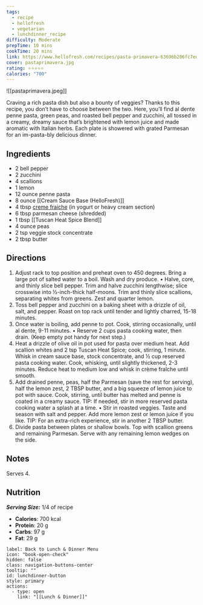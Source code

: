 ```yaml
---
tags:
  - recipe
  - hellofresh
  - vegetarian
  - lunchdinner_recipe
difficulty: Moderate
prepTime: 10 mins
cookTime: 20 mins
link: https://www.hellofresh.com/recipes/pasta-primavera-63696b206fc7edc0d0081c51
cover: pastaprimavera.jpg
rating: ⭐️⭐️⭐️⭐️⭐️
calories: "700"
---
```


![[pastaprimavera.jpeg]]

Craving a rich pasta dish but also a bounty of veggies? Thanks to this recipe, you don’t have to choose between the two. Here, you’ll find al dente penne pasta, green peas, and roasted bell pepper and zucchini, all tossed in a creamy, dreamy sauce that’s brightened with lemon juice and made aromatic with Italian herbs. Each plate is showered with grated Parmesan for an im-pasta-bly delicious dinner.

## Ingredients
- 2 bell pepper
- 2 zucchini
- 4 scallions
- 1 lemon
- 12 ounce penne pasta
- 8 ounce [[Cream Sauce Base (HelloFresh)]]
- 4 tbsp [creme fraiche](https://www.kingsoopers.com/p/vermont-creamery-cr-me-fra-che-french-style-cultured-cream/0001182620001?fulfillment=PICKUP&storecode=62000088&&cid=shp_adw_shopl_.FY24.01_search_ent_sales.eh_allent.lia_corelia_kingsoopers.t2_g_lia_shop_eng_evgn_veryhighperformers_all_rev_roas_sf&gad_source=1&gclid=Cj0KCQiAst67BhCEARIsAKKdWOkSVgYCPsdp4pUEZy_t_yY6PAo-5ypzS1k_lpdHyA3Ol4MTu-rXHHEaAuwrEALw_wcB&gclsrc=aw.ds) (in yogurt or heavy cream section)
- 6 tbsp parmesan cheese (shredded)
- 1 tbsp [[Tuscan Heat Spice Blend]]
- 4 ounce peas
- 2 tsp veggie stock concentrate
- 2 tbsp butter


## Directions
1. Adjust rack to top position and preheat oven to 450 degrees. Bring a large pot of salted water to a boil. Wash and dry produce. • Halve, core, and thinly slice bell pepper. Trim and halve zucchini lengthwise; slice crosswise into ½-inch-thick half-moons. Trim and thinly slice scallions, separating whites from greens. Zest and quarter lemon.
2. Toss bell pepper and zucchini on a baking sheet with a drizzle of oil, salt, and pepper. Roast on top rack until tender and lightly charred, 15-18 minutes.
3. Once water is boiling, add penne to pot. Cook, stirring occasionally, until al dente, 9-11 minutes. • Reserve 2 cups pasta cooking water, then drain. (Keep empty pot handy for next step.)
4. Heat a drizzle of olive oil in pot used for pasta over medium heat. Add scallion whites and 2 tsp Tuscan Heat Spice; cook, stirring, 1 minute. Whisk in cream sauce base, stock concentrate, and ½ cup reserved pasta cooking water. Cook, whisking, until slightly thickened, 2-3 minutes. Reduce heat to medium low and whisk in crème fraîche until smooth.
5. Add drained penne, peas, half the Parmesan (save the rest for serving), half the lemon zest, 2 TBSP butter, and a big squeeze of lemon juice to pot with sauce. Cook, stirring, until butter has melted and penne is coated in a creamy sauce. TIP: If needed, stir in more reserved pasta cooking water a splash at a time. • Stir in roasted veggies. Taste and season with salt and pepper. Add more lemon zest or lemon juice if you like. TIP: For an extra-rich experience, stir in another 2 TBSP butter.
6. Divide pasta between plates or shallow bowls. Top with scallion greens and remaining Parmesan. Serve with any remaining lemon wedges on the side.

## Notes
Serves 4.

## Nutrition
***Serving Size:*** 1/4 of recipe
- **Calories**: 700 kcal
- **Protein**: 20 g
- **Carbs**: 97 g
- **Fat**: 29 g


```meta-bind-button
label: Back to Lunch & Dinner Menu
icon: "book-open-check"
hidden: false
class: navigation-buttons-center
tooltip: ""
id: lunchdinner-button
style: primary
actions:
  - type: open
    link: "[[Lunch & Dinner]]"

```
 
